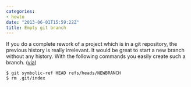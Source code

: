 ```yaml
---
categories:
- howto
date: "2013-06-01T15:59:22Z"
title: Empty git branch
---
```


If you do a complete rework of a project which is in a git repository, the previous history is really irrelevant. It would be great to start a new branch without any history. With the following commands you easily create such a branch. ([via](http://madduck.net/blog/2007.07.11:creating-a-git-branch-without-ancestry/))

	$ git symbolic-ref HEAD refs/heads/NEWBRANCH
	$ rm .git/index
